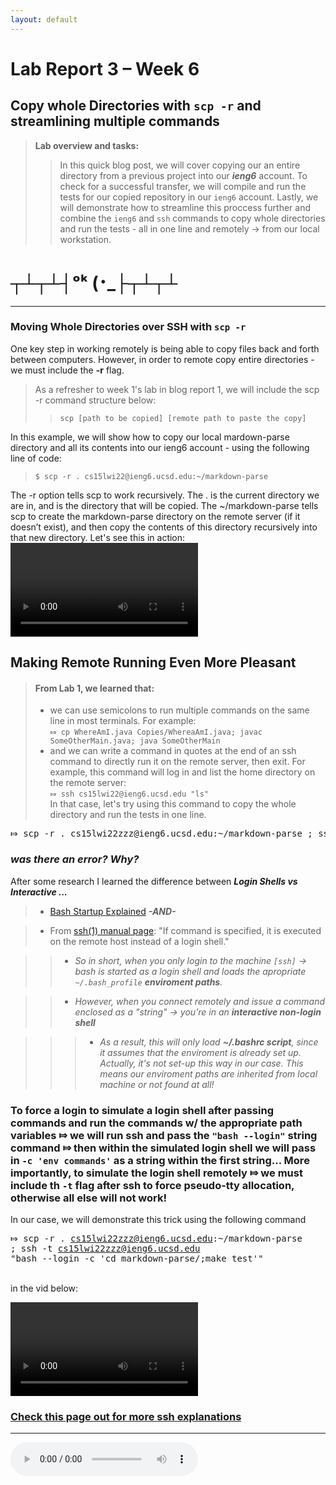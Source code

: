 ```yaml
---
layout: default
---
```


# Lab Report 3 – Week 6
## Copy whole Directories with `scp -r` and streamlining multiple commands

> **Lab overview and tasks:**
>>In this quick blog post, we will cover copying our an entire directory from a previous project into our ***ieng6*** account. To check for a successful transfer, we will compile and run the tests for our copied repository in our `ieng6` account. Lastly, we will demonstrate how to streamline this proccess further and combine the `ieng6` and `ssh` commands to copy whole directories and run the tests - all in one line and remotely -> from our local workstation.

# ┬┴┬┴┤ᵒᵏ (･_├┬┴┬┴
***

### Moving Whole Directories over SSH with `scp -r`
One key step in working remotely is being able to copy files back and forth between computers. However, in order to remote copy entire directories - we must include the **-r** flag. 
> As a refresher to week 1's lab in blog report 1, we will include the scp -r command structure below:
>> `scp [path to be copied] [remote path to paste the copy] `


In this example, we will show how to copy our local mardown-parse directory and all its contents into our ieng6 account - using the following line of code:
> `$ scp -r . cs15lwi22@ieng6.ucsd.edu:~/markdown-parse`

The -r option tells scp to work recursively. The . is the current directory we are in, and is the directory that will be copied. The ~/markdown-parse tells scp to create the markdown-parse directory on the remote server (if it doesn’t exist), and then copy the contents of this directory recursively into that new directory.
Let's see this in action:
<video src="assets\images\week6-report3-vid_A.mp4" controls="controls" style="max-width: 1000px;"></video>

## Making Remote Running Even More Pleasant
>#### From Lab 1, we learned that:
>* we can use semicolons to run multiple commands on the same line in most terminals. For example: <br>`⤇ cp WhereAmI.java Copies/WhereaAmI.java; javac SomeOtherMain.java; java SomeOtherMain`
>* and we can write a command in quotes at the end of an ssh command to directly run it on the remote server, then exit. For example, this command will log in and list the home directory on the remote server: <br>`⤇ ssh cs15lwi22@ieng6.ucsd.edu "ls"`<br>
In that case, let's try using this command to copy the whole directory and run the tests in one line. <br>
<pre>⤇ scp -r . cs15lwi22zzz@ieng6.ucsd.edu:~/markdown-parse ; ssh -t cs15lwi22aog@ieng6.ucsd.edu "cd markdown-parse-linux/ ; make test"</pre>

### *was there an error? Why?*

After some research I learned the difference between ***Login Shells vs Interactive ...***
>* [Bash Startup Explained](https://zwischenzugs.com/2019/02/27/bash-startup-explained/) ***-AND-***

>* From [ssh(1) manual page](https://linux.die.net/man/1/ssh): "If command is specified, it is executed on the remote host instead of a login shell."

>>* *So in short, when you only login to the machine `[ssh]` -> bash is started as a login shell and loads the apropriate `~/.bash_profile` **enviroment paths**.*

>>* *However, when you connect remotely and issue a command enclosed as a "string" -> you’re in an **interactive non-login shell*** 

>>>* *As a result, this will only load **~/.bashrc script**, since it assumes that the enviroment is already set up. Actually, it's not set-up this way in our case. This means our enviroment paths are inherited from local machine or not found at all!*

### To force a login to simulate a login shell after passing commands and run the commands w/ the appropriate path variables ⤇ we will run **ssh** and pass the `"bash --login"` string command ⤇ then within the simulated login shell we will pass in `-c 'env commands'` as a string within the first string... More importantly, to simulate the login shell remotely ⤇ we must include th `-t` flag after **ssh** to force pseudo-tty allocation, otherwise all else will not work!

In our case, we will demonstrate this trick using the following command <br><pre>⤇ scp -r . cs15lwi22zzz@ieng6.ucsd.edu:~/markdown-parse ; ssh -t cs15lwi22zzz@ieng6.ucsd.edu "bash --login -c 'cd markdown-parse/;make test'"</pre><br>in the vid below:

<video src="assets\images\week6-report3-vid_B.mp4" controls="controls" style="max-width: 1000px;"></video>

### [Check this page out for more ssh explanations](https://explainshell.com/explain?cmd=ssh+-t+my_host+my_command)



***
<audio preload="metadata" controls loop autoplay>
  <source src="assets\images\Tower of Lahja - Ninja Gaiden II_ The Dark Sword of Chaos (128 kbps).mp3" type="audio/mpeg">
Your browser does not support the audio element.
</audio>